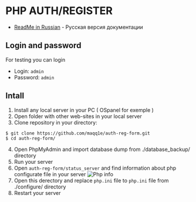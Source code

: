 # PHP AUTH/REGISTER
 * [ReadMe in Russian](https://github.com/maqq1e/auth-reg-form/README_RU.md) - Русская версия документации
## Login and password
For testing you can login
* Login: `admin`
* Password: `admin`
## Intall
1) Install any local server in your PC ( OSpanel for exemple )
2) Open folder with other web-sites in your local server
3) Clone repository in your directory:
```
$ git clone https://github.com/maqq1e/auth-reg-form.git
$ cd auth-reg-form/
```
4) Open PhpMyAdmin and import database dump from ./database_backup/ directory
5) Run your server
6) Open `auth-reg-form/status_server` and find information about php configurate file in your server
![Php info](https://i.imgur.com/9GdpS61.png)
7) Open this derectory and replace `php.ini` file to `php.ini` file from ./configure/ directory
8) Restart your server
